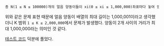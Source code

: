 ```md
총 N(1 ≤ N ≤ 100000)개의 얼음 양동이들이 xi(0 ≤ xi ≤ 1,000,000)좌표마다 놓여 있고
```

위와 같은 문제 표현 때문에 얼음 양동이 배열의 최대 길이는 1,000,001이라고 생각했더니 K 범위 `1 ≤ K ≤ 2,000,000`에서 문제가 발생했다. 양동이 2개 사이의 거리가 최대 1,000,000라는 의미인 것 같다.

[테스트 코드](http://www.usaco.org/index.php?page=mar14problems) 덕분에 풀었다.
